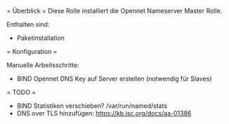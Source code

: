 = Überblick =
Diese Rolle installiert die Opennet Nameserver Master Rolle.

Enthalten sind:
* Paketinstallation

= Konfiguration =

Manuelle Arbeitsschritte:
* BIND Opennet DNS Key auf Server erstellen (notwendig für Slaves)

= TODO =
* BIND Statistiken verschieben? /var/run/named/stats
* DNS over TLS hinzufügen: https://kb.isc.org/docs/aa-01386

